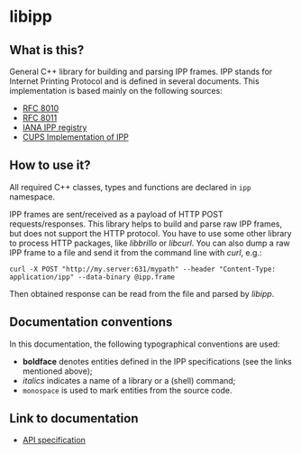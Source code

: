 # libipp

## What is this?

General C++ library for building and parsing IPP frames. IPP stands for Internet
Printing Protocol and is defined in several documents. This implementation
is based mainly on the following sources:
*   [RFC 8010](https://tools.ietf.org/html/rfc8010)
*   [RFC 8011](https://tools.ietf.org/html/rfc8011)
*   [IANA IPP registry](https://www.pwg.org/ipp/ipp-registrations.xml)
*   [CUPS Implementation of IPP](https://www.cups.org/doc/spec-ipp.html)

## How to use it?

All required C++ classes, types and functions are declared in `ipp` namespace.

IPP frames are sent/received as a payload of HTTP POST requests/responses.
This library helps to build and parse raw IPP frames,
but does not support the HTTP protocol.
You have to use some other library to process HTTP packages,
like *libbrillo* or *libcurl*.
You can also dump a raw IPP frame to a file and send it from the command line
with *curl*, e.g.:

```shell
curl -X POST "http://my.server:631/mypath" --header "Content-Type: application/ipp" --data-binary @ipp.frame
```

Then obtained response can be read from the file and parsed by *libipp*.

## Documentation conventions

In this documentation, the following typographical conventions are used:
*   **boldface** denotes entities defined in the IPP specifications (see the
    links mentioned above);
*   *italics* indicates a name of a library or a (shell) command;
*   `monospace` is used to mark entities from the source code.

## Link to documentation

*   [API specification](docs/api.md)
